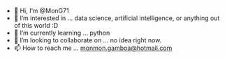 - 👋 Hi, I’m @MonG71
- 👀 I’m interested in ... data science, artificial intelligence, or anything out of this world :D
- 🌱 I’m currently learning ... python
- 💞️ I’m looking to collaborate on ... no idea right now.
- 📫 How to reach me ... monmon.gamboa@hotmail.com

<!---
MonG71/MonG71 is a ✨ special ✨ repository because its `README.md` (this file) appears on your GitHub profile.
You can click the Preview link to take a look at your changes.
--->
